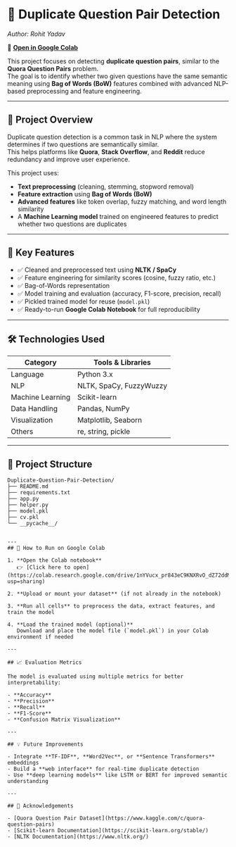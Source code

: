 
# 🧠 Duplicate Question Pair Detection  
*Author: Rohit Yadav*  

📓 **[Open in Google Colab](https://colab.research.google.com/drive/1nYVucx_pr843eC9KNXRvO_dZ72ddMBU4?usp=sharing)**  

This project focuses on detecting **duplicate question pairs**, similar to the **Quora Question Pairs** problem.  
The goal is to identify whether two given questions have the same semantic meaning using **Bag of Words (BoW)** features combined with advanced NLP-based preprocessing and feature engineering.

---

## 📘 Project Overview  

Duplicate question detection is a common task in NLP where the system determines if two questions are semantically similar.  
This helps platforms like **Quora**, **Stack Overflow**, and **Reddit** reduce redundancy and improve user experience.

This project uses:
- **Text preprocessing** (cleaning, stemming, stopword removal)
- **Feature extraction** using **Bag of Words (BoW)**
- **Advanced features** like token overlap, fuzzy matching, and word length similarity
- A **Machine Learning model** trained on engineered features to predict whether two questions are duplicates

---

## 🧩 Key Features  

- ✅ Cleaned and preprocessed text using **NLTK / SpaCy**
- ✅ Feature engineering for similarity scores (cosine, fuzzy ratio, etc.)
- ✅ Bag-of-Words representation
- ✅ Model training and evaluation (accuracy, F1-score, precision, recall)
- ✅ Pickled trained model for reuse (`model.pkl`)
- ✅ Ready-to-run **Google Colab Notebook** for full reproducibility

---

## 🛠️ Technologies Used  

| Category           | Tools & Libraries           |
|-------------------|----------------------------|
| Language           | Python 3.x                |
| NLP                | NLTK, SpaCy, FuzzyWuzzy   |
| Machine Learning   | Scikit-learn               |
| Data Handling      | Pandas, NumPy              |
| Visualization      | Matplotlib, Seaborn        |
| Others             | re, string, pickle         |

---

## 📂 Project Structure

```text
Duplicate-Question-Pair-Detection/
├── README.md
├── requirements.txt
├── app.py
├── helper.py
├── model.pkl
├── cv.pkl
└── __pycache__/


---
## 🚀 How to Run on Google Colab

1. **Open the Colab notebook**  
   👉 [Click here to open](https://colab.research.google.com/drive/1nYVucx_pr843eC9KNXRvO_dZ72ddMBU4?usp=sharing)

2. **Upload or mount your dataset** (if not already in the notebook)

3. **Run all cells** to preprocess the data, extract features, and train the model

4. **Load the trained model (optional)**  
   Download and place the model file (`model.pkl`) in your Colab environment if needed

---

## 📈 Evaluation Metrics

The model is evaluated using multiple metrics for better interpretability:

- **Accuracy**  
- **Precision**  
- **Recall**  
- **F1-Score**  
- **Confusion Matrix Visualization**

---

## 💡 Future Improvements

- Integrate **TF-IDF**, **Word2Vec**, or **Sentence Transformers** embeddings  
- Build a **web interface** for real-time duplicate detection  
- Use **deep learning models** like LSTM or BERT for improved semantic understanding

---

## 🙌 Acknowledgements

- [Quora Question Pair Dataset](https://www.kaggle.com/c/quora-question-pairs)  
- [Scikit-learn Documentation](https://scikit-learn.org/stable/)  
- [NLTK Documentation](https://www.nltk.org/)


 
